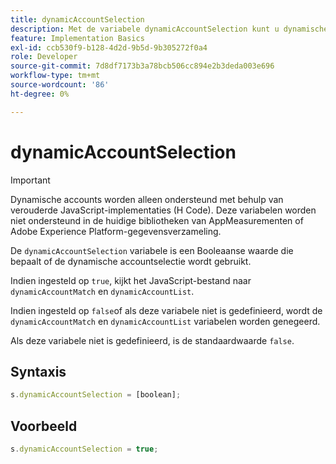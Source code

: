 ```yaml
---
title: dynamicAccountSelection
description: Met de variabele dynamicAccountSelection kunt u dynamische accountselectie in- of uitschakelen.
feature: Implementation Basics
exl-id: ccb530f9-b128-4d2d-9b5d-9b305272f0a4
role: Developer
source-git-commit: 7d8df7173b3a78bcb506cc894e2b3deda003e696
workflow-type: tm+mt
source-wordcount: '86'
ht-degree: 0%

---
```


# dynamicAccountSelection

>[!IMPORTANT]
>
>Dynamische accounts worden alleen ondersteund met behulp van verouderde JavaScript-implementaties (H Code). Deze variabelen worden niet ondersteund in de huidige bibliotheken van AppMeasurementen of Adobe Experience Platform-gegevensverzameling.

De `dynamicAccountSelection` variabele is een Booleaanse waarde die bepaalt of de dynamische accountselectie wordt gebruikt.

Indien ingesteld op `true`, kijkt het JavaScript-bestand naar `dynamicAccountMatch` en `dynamicAccountList`.

Indien ingesteld op `false`of als deze variabele niet is gedefinieerd, wordt de `dynamicAccountMatch` en `dynamicAccountList` variabelen worden genegeerd.

Als deze variabele niet is gedefinieerd, is de standaardwaarde `false`.

## Syntaxis

```js
s.dynamicAccountSelection = [boolean];
```

## Voorbeeld

```js
s.dynamicAccountSelection = true;
```
